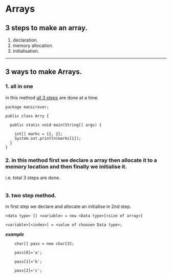 # Arrays



## 3 steps to make an array.

1. declaration.
2. memory allocation.
3. initialisation.
***

## 3 ways to make Arrays.

### 1. all in one

in this method [all 3 steps](https://github.com/manoharthakur351/just_for_u/blob/main/Java/Basics/Arrays.md#3-steps-to-make-an-array) are done at a time.
```
package manicrover;

public class Arry {

  public static void main(String[] args) {

    int[] marks = {1, 2};
    System.out.println(marks[1]);
  }
}

```

### 2. in this method first we declare a array then allocate it to a memory location and then finally we initialise it.
i.e. total 3 steps are done.

```
```



### 3. two step method.

in first step we declare and allocate an initialise in 2nd step.


```
<data type> [] <variable> = new <Data type>[<size of array>]
```

```
<variable>[<index>] = <value of choosen Data type>;
```

_**example**_
```
    char[] pass = new char[3];

    pass[0]='a';

    pass[1]='b';

    pass[2]='c';
```
